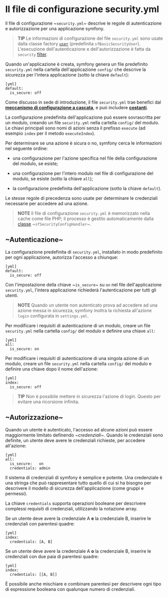 Il file di configurazione security.yml
======================================

Il file di configurazione ~`security.yml`~ descrive le regole di autenticazione
e autorizzazione per una applicazione symfony.

>**TIP**
>Le informazioni di configurazione del file `security.yml` sono usate dalla
>classe factory [`user`](#chapter_05_user) (predefinita `sfBasicSecurityUser`).
> L'esecuzione dell'autenticazione e dell'autorizzazione è
>fatta da `security` [filter](#chapter_12_security).

Quando un'applicazione è creata, symfony genera un file predefinito
`security.yml` nella cartella dell'applicazione `config/` che descrive la sicurezza per
l'intera applicazione (sotto la chiave `default`):

    [yml]
    default:
      is_secure: off

Come discusso in sede di introduzione, il file `security.yml` trae benefici dal
 [**meccanismo di configurazione a cascata**](#chapter_03_configurazione_a_cascata),
e può includere [**costanti**](#chapter_03_costanti).

La configurazione predefinita dell'applicazione può essere sovrascritta per un modulo,
creando un file `security.yml` nella cartella `config/` del modulo. Le
chiavi principali sono nomi di azioni senza il prefisso `execute` (ad esempio `index`
 per il metodo `executeIndex`).

Per determinare se una azione è sicura o no, symfony cerca le informazioni
nel seguente ordine:

  * una configurazione per l'azione specifica nel file della configurazione del modulo,
    se esiste;

  * una configurazione per l'intero modulo nel file di configurazione del modulo,
    se esiste (sotto la chiave `all`);

  * la configurazione predefinita dell'applicazione (sotto la chiave `default`).

Le stesse regole di precedenza sono usate per determinare le credenziali necessarie per
accedere ad una azione.

>**NOTE**
>Il file di configurazione `security.yml` è memorizzato nella cache come file PHP; il
>processo è gestito automaticamente dalla [classe](#chapter_14_config_handlers_yml)
>~`sfSecurityConfigHandler`~.

~Autenticazione~
----------------

La configurazione predefinita di `security.yml`, installato in modo predefinito per ogni
applicazione, autorizza l'accesso a chiunque:

    [yml]
    default:
      is_secure: off

Con l'impostazione della chiave ~`is_secure`~ su `on` nel file dell'applicazione
 `security.yml`, l'intera applicazione richiederà l'autenticazione per tutti gli utenti.

>**NOTE**
>Quando un utente non autenticato prova ad accedere ad una azione messa in sicurezza, symfony
>inoltra la richiesta all'azione `login` configurata in `settings.yml`.

Per modificare i requisiti di autenticazione di un modulo, creare un file `security.yml`
nella cartella `config/` del modulo e definire una chiave `all`:

    [yml]
    all:
      is_secure: on

Per modificare i requisiti di autenticazione di una singola azione di un modulo, creare
un file `security.yml` nella cartella `config/` del modulo e definire una
chiave dopo il nome dell'azione:

    [yml]
    index:
      is_secure: off

>**TIP**
>Non è possibile mettere in sicurezza l'azione di login. Questo per evitare una ricorsione
>infinita.

~Autorizzazione~
----------------

Quando un utente è autenticato, l'accesso ad alcune azioni può essere maggiormente
limitato definendo *~credenziali~*. Quando le credenziali sono definite, un utente
deve avere le credenziali richieste, per accedere all'azione:

    [yml]
    all:
      is_secure:   on
      credentials: admin

Il sistema di credenziali di symfony è semplice e potente. Una credenziale è una
stringa che può rappresentare tutto quello di cui si ha bisogno per descrivere il modello
di sicurezza dell'applicazione (come gruppi e permessi).

La chiave `credentials` supporta operazioni booleane per descrivere complessi 
requisiti di credenziali, utilizzando la notazione array.

Se un utente deve avere la credenziale A **e** la credenziale B, inserire le
credenziali con parentesi quadre:

    [yml]
    index:
      credentials: [A, B]

Se un utente deve avere la credenziale A **o** la credenziale B, inserire le
credenziali con due paia di parentesi quadre:

    [yml]
    index:
      credentials: [[A, B]]

È possibile anche mischiare e combinare parentesi per descrivere ogni tipo di espressione booleana
con qualunque numero di credenziali.
